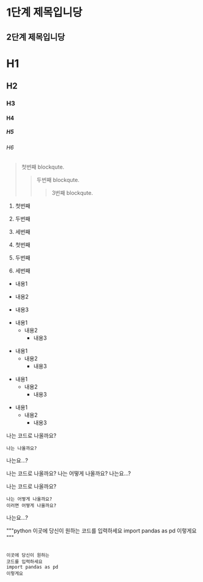 1단계 제목입니당
===============

2단계 제목입니당
--------------

# H1
## H2
### H3
#### H4
##### H5
###### H6

> 첫번째 blockqute.
>    > 두번째 blockqute.
>    >    > 3번째 blockqute.

1. 첫번째
2. 두번째
3. 세번째

1. 첫번째
7. 두번째
4. 세번째

* 내용1
- 내용2
+ 내용3

* 내용1
  * 내용2
    * 내용3

+ 내용1
  + 내용2
    + 내용3

- 내용1
  - 내용2
    - 내용3

* 내용1
  - 내용2
    + 내용3

나는 코드로 나올까요?

    나는 나올까요?

나는요...?

나는 코드로 나올까요?
    나는 어떻게 나올까요?
나는요...?

나는 코드로 나올까요?

    나는 어떻게 나올까요?
    이러면 어떻게 나올까요?

나는요...?

"""python
이곳에 당신이 원하는
코드를 입력하세요
import pandas as pd
이렇게요
"""

<pre>
<code>
이곳에 당신이 원하는
코드를 입력하세요
import pandas as pd
이렇게요
</code>
</pre>
